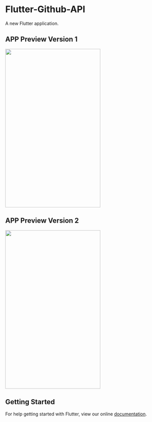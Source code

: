 # Flutter-Github-API

A new Flutter application.

## APP Preview Version 1
<img src="https://raw.githubusercontent.com/nitishk72/Flutter-Github-API/master/app.gif" width="300" height="500" />

## APP Preview Version 2
<img src="https://raw.githubusercontent.com/nitishk72/Flutter-Github-API/master/gif-v2.gif" width="300" height="500" />

## Getting Started

For help getting started with Flutter, view our online
[documentation](https://flutter.io/).
